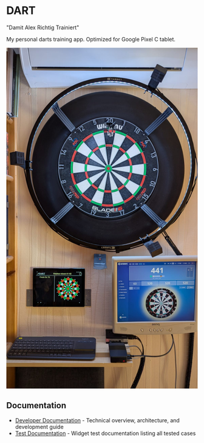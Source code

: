 # DART

"Damit
Alex
Richtig
Trainiert"

My personal darts training app.
Optimized for Google Pixel C tablet.

![Darts setup](https://github.com/geziefer/dart/blob/main/DartSetupARU.jpeg)

## Documentation

- [Developer Documentation](doc/developer-documentation.md) - Technical overview, architecture, and development guide
- [Test Documentation](doc/widget-tests-documentation.md) - Widget test documentation listing all tested cases
